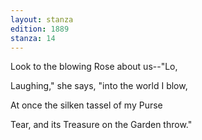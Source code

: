 ```yaml
---
layout: stanza
edition: 1889
stanza: 14
---
```


Look to the blowing Rose about us--"Lo,

Laughing," she says, "into the world I blow,

At once the silken tassel of my Purse

Tear, and its Treasure on the Garden throw."